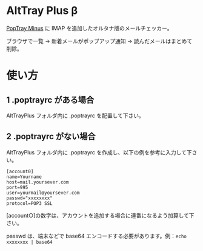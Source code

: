 # AltTray Plus β
[PopTray Minus](http://server-pro.com/poptrayminus/) に IMAP を追加したオルタナ版のメールチェッカー。

ブラウザで一覧 → 新着メールがポップアップ通知 → 読んだメールはまとめて削除。

# 使い方

## 1 .poptrayrc がある場合

AltTrayPlus フォルダ内に .poptrayrc を配置して下さい。

## 2 .poptrayrc がない場合

AltTrayPlus フォルダ内に .poptrayrc を作成し、以下の例を参考に入力して下さい。

    [account0]
    name=Yourname
    host=mail.yoursever.com
    port=995
    user=yourmail@yoursever.com
    passwd="xxxxxxxx"
    protocol=POP3 SSL
  
[account○]の数字は、アカウントを追加する場合に連番になるよう加算して下さい。

passwd は、端末などで base64 エンコードする必要があります。例：`echo xxxxxxxx | base64`
